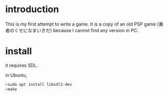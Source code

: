 # introduction

This is my first attempt to write a game. It is a copy of an old PSP game (勇者のくせになまいきだ) because I cannot find any version in PC.

# install

it requires SDL.

in Ubuntu, 

```sh
>sudo apt install libsdl2-dev
>make 
```

